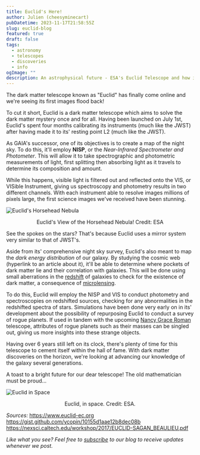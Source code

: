 ```yaml
---
title: Euclid's Here!
author: Julien (cheesyminecart)
pubDatetime: 2023-11-17T21:58:55Z
slug: euclid-blog
featured: true
draft: false
tags:
  - astronomy
  - telescopes
  - discoveries
  - info
ogImage: ""
description: An astrophysical future - ESA's Euclid Telescope and how it works.
---
```


The dark matter telescope known as "Euclid" has finally come online and we're seeing its first images flood back!

To cut it short, Euclid is a dark matter telescope which aims to solve the dark matter mystery once and for all. Having been launched on July 1st, Euclid's spent four months calibrating its instruments (much like the JWST) after having made it to its' resting point L2 (much like the JWST).

As GAIA's successor, one of its objectives is to create a map of the night sky. To do this, it'll employ **NISP**, or the _Near-Infrared Spectrometer and Photometer_. This will allow it to take spectrographic and photometric measurements of light, first splitting then absorbing light as it travels to determine its composition and amount.

While this happens, visible light is filtered out and reflected onto the VIS, or VISible Instrument, giving us spectroscopy and photometry results in two different channels. With each instrument able to resolve images millions of pixels large, the first science images we've received have been stunning.

![Euclid's Horsehead Nebula](/blog-images/euclid_horsehead_nebula.jpeg)

<figcaption style="text-align:center">Euclid's View of the Horsehead Nebula! Credit: ESA</figcaption>

See the spokes on the stars? That's because Euclid uses a mirror system very similar to that of JWST's.

Aside from its' comprehensive night sky survey, Euclid's also meant to map the _dark energy distribution_ of our galaxy. By studying the cosmic web (hyperlink to an article about it), it'll be able to determine where pockets of dark matter lie and their correlation with galaxies. This will be done using small aberrations in the [redshift](https://www.britannica.com/science/redshift) of galaxies to check for the existence of dark matter, a consequence of [microlensing](https://sites.astro.caltech.edu/~george/ay20/eaa-microlensing.pdf).

To do this, Euclid will employ the NISP and VIS to conduct photometry and spectroscopies on redshifted sources, checking for any abnormalities in the redshifted spectra of stars. Simulations have been done very early on in its' development about the possibility of repurposing Euclid to conduct a survey of rogue planets. If used in tandem with the upcoming [Nancy Grace Roman](https://roman.gsfc.nasa.gov/aboutNGR.html) telescope, attributes of rogue planets such as their masses can be singled out, giving us more insights into these strange objects.

Having over 6 years still left on its clock, there's plenty of time for this telescope to cement itself within the hall of fame. With dark matter discoveries on the horizon, we're looking at advancing our knowledge of the galaxy several generations.

A toast to a bright future for our dear telescope! The old mathematician must be proud...

![Euclid in Space](/blog-images/euclid_space.jpeg)

<figcaption style="text-align:center">Euclid, in space. Credit: ESA.</figcaption>

_Sources:_
https://www.euclid-ec.org
https://gist.github.com/ycopin/10155d1aae12b8dec08b
https://nexsci.caltech.edu/workshop/2017/EUCLID-SAGAN_BEAULIEU.pdf

_Like what you see? Feel free to [subscribe](https://thespacer-blog.com/subscribe/) to our blog to receive updates whenever we post._

